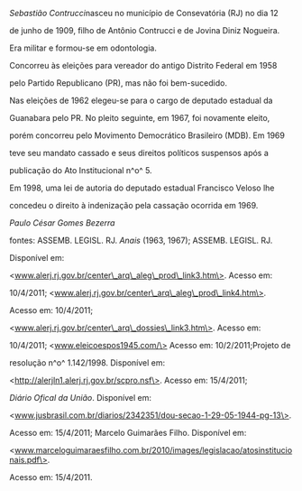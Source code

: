 

*Sebastião Contrucci*nasceu no município de Consevatória (RJ) no dia 12

de junho de 1909, filho de Antônio Contrucci e de Jovina Diniz Nogueira.



Era militar e formou-se em odontologia.



Concorreu às eleições para vereador do antigo Distrito Federal em 1958

pelo Partido Republicano (PR), mas não foi bem-sucedido.



Nas eleições de 1962 elegeu-se para o cargo de deputado estadual da

Guanabara pelo PR. No pleito seguinte, em 1967, foi novamente eleito,

porém concorreu pelo Movimento Democrático Brasileiro (MDB). Em 1969

teve seu mandato cassado e seus direitos políticos suspensos após a

publicação do Ato Institucional n^o^ 5.



Em 1998, uma lei de autoria do deputado estadual Francisco Veloso lhe

concedeu o direito à indenização pela cassação ocorrida em 1969.



*Paulo César Gomes Bezerra*



fontes: ASSEMB. LEGISL. RJ. *Anais* (1963, 1967); ASSEMB. LEGISL. RJ.

Disponível em:

\<www.alerj.rj.gov.br/center\_arq\_aleg\_prod\_link3.htm\>. Acesso em:

10/4/2011; \<www.alerj.rj.gov.br/center\_arq\_aleg\_prod\_link4.htm\>.

Acesso em: 10/4/2011;

\<www.alerj.rj.gov.br/center\_arq\_dossies\_link3.htm\>. Acesso em:

10/4/2011; \<www.eleicoespos1945.com/\> Acesso em: 10/2/2011;Projeto de

resolução n^o^ 1.142/1998. Disponível em:

\<http://alerjln1.alerj.rj.gov.br/scpro.nsf\>. Acesso em: 15/4/2011;

*Diário Ofical da União*. Disponível em:

\<www.jusbrasil.com.br/diarios/2342351/dou-secao-1-29-05-1944-pg-13\>.

Acesso em: 15/4/2011; Marcelo Guimarães Filho. Disponível em:

\<www.marceloguimaraesfilho.com.br/2010/images/legislacao/atosinstitucionais.pdf\>.

Acesso em: 15/4/2011.


